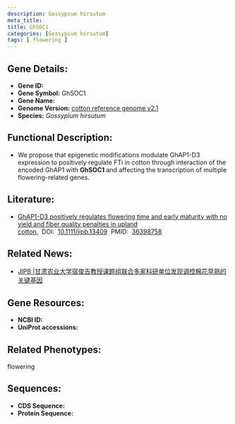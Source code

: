 ```yaml
---
description: Gossypium hirsutum
meta_title:
title: GhSOC1
categories: [Gossypium hirsutum]
tags: [ flowering ]
---
```


## Gene Details:
- **Gene ID:**	[]()
- **Gene Symbol:** GhSOC1
- **Gene Name:** 
- **Genome Version:** [cotton reference genome v2.1]()
- **Species:** *Gossypium hirsutum*

## Functional Description:
   - We propose that epigenetic modifications modulate GhAP1-D3 expression to positively regulate FTi in cotton through interaction of the encoded GhAP1 with **GhSOC1** and affecting the transcription of multiple flowering-related genes.

## Literature:
   - [GhAP1-D3 positively regulates flowering time and early maturity with no yield and fiber quality penalties in upland cotton.]( https://onlinelibrary.wiley.com/doi/10.1111/jipb.13409)&nbsp;&nbsp;DOI:&nbsp;&nbsp;[10.1111/jipb.13409](https://onlinelibrary.wiley.com/doi/10.1111/jipb.13409)&nbsp;&nbsp;PMID:&nbsp;&nbsp;[36398758](https://pubmed.ncbi.nlm.nih.gov/36398758/)

## Related News:
   - [JIPB |​ 甘肃农业大学宿俊吉教授课题组联合多家科研单位发现调控棉花早熟的关键基因](https://mp.weixin.qq.com/s?__biz=Mzg3MDEwNDEyMg==&mid=2247541422&idx=5&sn=19537c278fa9088d92e70a94e02f7fb8&chksm=ce908ffbf9e706edb5fbee0a5459c46fb55b76fac923458b6b83a364880b08b7ea96e5c721aa&scene=27#wechat_redirect)

## Gene Resources:
- **NCBI ID:** [](https://www.ncbi.nlm.nih.gov/gene/?term=)
- **UniProt accessions:** [](https://www.uniprot.org/uniprotkb//entry)

## Related Phenotypes:
flowering

## Sequences:
- **CDS Sequence:**
- **Protein Sequence:**

